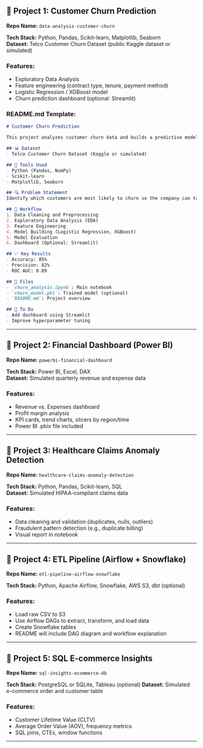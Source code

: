 ## 📁 Project 1: Customer Churn Prediction
**Repo Name:** `data-analysis-customer-churn`

**Tech Stack:** Python, Pandas, Scikit-learn, Matplotlib, Seaborn  
**Dataset:** Telco Customer Churn Dataset (public Kaggle dataset or simulated)

### Features:
- Exploratory Data Analysis
- Feature engineering (contract type, tenure, payment method)
- Logistic Regression / XGBoost model
- Churn prediction dashboard (optional: Streamlit)

### README.md Template:
```markdown
# Customer Churn Prediction

This project analyzes customer churn data and builds a predictive model to identify customers likely to leave.

## 📊 Dataset
- Telco Customer Churn Dataset (Kaggle or simulated)

## 🧪 Tools Used
- Python (Pandas, NumPy)
- Scikit-learn
- Matplotlib, Seaborn

## 🔍 Problem Statement
Identify which customers are most likely to churn so the company can take preventive action.

## 🔧 Workflow
1. Data Cleaning and Preprocessing
2. Exploratory Data Analysis (EDA)
3. Feature Engineering
4. Model Building (Logistic Regression, XGBoost)
5. Model Evaluation
6. Dashboard (Optional: Streamlit)

## ✅ Key Results
- Accuracy: 85%
- Precision: 82%
- ROC AUC: 0.89

## 📁 Files
- `churn_analysis.ipynb`: Main notebook
- `churn_model.pkl`: Trained model (optional)
- `README.md`: Project overview

## 📌 To Do
- Add dashboard using Streamlit
- Improve hyperparameter tuning
```

---

## 📁 Project 2: Financial Dashboard (Power BI)
**Repo Name:** `powerbi-financial-dashboard`

**Tech Stack:** Power BI, Excel, DAX  
**Dataset:** Simulated quarterly revenue and expense data

### Features:
- Revenue vs. Expenses dashboard
- Profit margin analysis
- KPI cards, trend charts, slicers by region/time
- Power BI .pbix file included

---

## 📁 Project 3: Healthcare Claims Anomaly Detection
**Repo Name:** `healthcare-claims-anomaly-detection`

**Tech Stack:** Python, Pandas, Scikit-learn, SQL  
**Dataset:** Simulated HIPAA-compliant claims data

### Features:
- Data cleaning and validation (duplicates, nulls, outliers)
- Fraudulent pattern detection (e.g., duplicate billing)
- Visual report in notebook

---

## 📁 Project 4: ETL Pipeline (Airflow + Snowflake)
**Repo Name:** `etl-pipeline-airflow-snowflake`

**Tech Stack:** Python, Apache Airflow, Snowflake, AWS S3, dbt (optional)

### Features:
- Load raw CSV to S3
- Use Airflow DAGs to extract, transform, and load data
- Create Snowflake tables
- README will include DAG diagram and workflow explanation

---

## 📁 Project 5: SQL E-commerce Insights
**Repo Name:** `sql-insights-ecommerce-db`

**Tech Stack:** PostgreSQL or SQLite, Tableau (optional)
**Dataset:** Simulated e-commerce order and customer table

### Features:
- Customer Lifetime Value (CLTV)
- Average Order Value (AOV), frequency metrics
- SQL joins, CTEs, window functions

---
